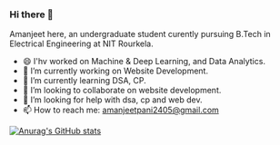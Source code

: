 ### Hi there 👋

Amanjeet here, an undergraduate student curently pursuing B.Tech in Electrical Engineering at NIT Rourkela.

* 😄 I'hv worked on Machine & Deep Learning, and Data Analytics.
* 🔭 I’m currently working on Website Development.
* 🌱 I’m currently learning DSA, CP.
* 👯 I’m looking to collaborate on website development.
* 🤔 I’m looking for help with dsa, cp and web dev.
* 📫 How to reach me: amanjeetpani2405@gmail.com

[![Anurag's GitHub stats](https://github-readme-stats.vercel.app/api?username=Amanjeet-07)](https://github.com/anuraghazra/github-readme-stats)

